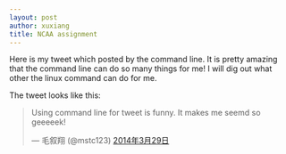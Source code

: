```yaml
---
layout: post
author: xuxiang
title: NCAA assignment 
---
```


Here is my tweet which posted by the command line. It is pretty amazing that the command line can do so many things for me! I will dig out what other the linux command can do for me.

The tweet looks like this:
<blockquote class="twitter-tweet" lang="zh-cn"><p>Using command line for tweet is funny. It makes me seemd so geeeeek!</p>&mdash; 毛叙翔 (@mstc123) <a href="https://twitter.com/mstc123/statuses/449756129191809024">2014年3月29日</a></blockquote>
<script async src="//platform.twitter.com/widgets.js" charset="utf-8"></script>